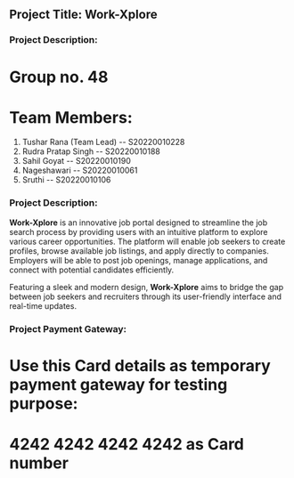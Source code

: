 
## Project Title: Work-Xplore

### Project Description:
# Group no. 48

# Team Members:
1. Tushar Rana (Team Lead) -- S20220010228
2. Rudra Pratap Singh -- S20220010188
3. Sahil Goyat -- S20220010190
4. Nageshawari -- S20220010061
5. Sruthi -- S20220010106

### Project Description:
**Work-Xplore** is an innovative job portal designed to streamline the job search process by providing users with an intuitive platform to explore various career opportunities. The platform will enable job seekers to create profiles, browse available job listings, and apply directly to companies. Employers will be able to post job openings, manage applications, and connect with potential candidates efficiently.

Featuring a sleek and modern design, **Work-Xplore** aims to bridge the gap between job seekers and recruiters through its user-friendly interface and real-time updates.


### Project Payment Gateway:
# Use this Card details as temporary payment gateway for testing purpose:
#  4242 4242 4242 4242 as Card number

